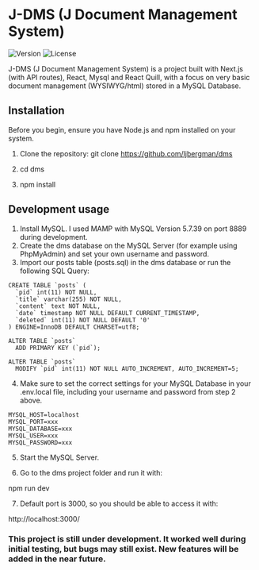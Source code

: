 # J-DMS (J Document Management System)

![Version](https://img.shields.io/badge/version-1.0.1-brightgreen)
![License](https://img.shields.io/badge/license-Private-blue)

J-DMS (J Document Management System) is a project built with Next.js (with API routes), React, Mysql and React Quill, with a focus on very basic document management (WYSIWYG/html) stored in a MySQL Database.

## Installation

Before you begin, ensure you have Node.js and npm installed on your system.

1. Clone the repository:
   git clone https://github.com/ljbergman/dms

2. cd dms

3. npm install

## Development usage

1. Install MySQL. I used MAMP with MySQL Version 5.7.39 on port 8889 during development.
2. Create the dms database on the MySQL Server (for example using PhpMyAdmin) and set your own username and password.
3. Import our posts table (posts.sql) in the dms database or run the following SQL Query:

```plaintext
CREATE TABLE `posts` (
  `pid` int(11) NOT NULL,
  `title` varchar(255) NOT NULL,
  `content` text NOT NULL,
  `date` timestamp NOT NULL DEFAULT CURRENT_TIMESTAMP,
  `deleted` int(11) NOT NULL DEFAULT '0'
) ENGINE=InnoDB DEFAULT CHARSET=utf8;

ALTER TABLE `posts`
  ADD PRIMARY KEY (`pid`);

ALTER TABLE `posts`
  MODIFY `pid` int(11) NOT NULL AUTO_INCREMENT, AUTO_INCREMENT=5;
```

4. Make sure to set the correct settings for your MySQL Database in your .env.local file, including your username and password from step 2 above.

```plaintext
MYSQL_HOST=localhost   
MYSQL_PORT=xxx
MYSQL_DATABASE=xxx
MYSQL_USER=xxx  
MYSQL_PASSWORD=xxx
```

5. Start the MySQL Server.

6. Go to the dms project folder and run it with: 

npm run dev

7. Default port is 3000, so you should be able to access it with:

http://localhost:3000/

### This project is still under development. It worked well during initial testing, but bugs may still exist. New features will be added in the near future.


